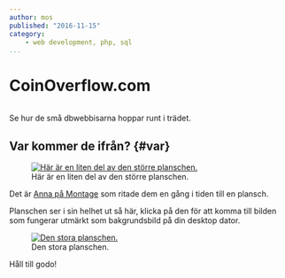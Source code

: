 ```yaml
---
author: mos
published: "2016-11-15"
category:
    - web development, php, sql
...
```

CoinOverflow.com
==================================

<figure class="figure right">
    <img src="img/dbwebbisar.jpg?w=200&h=150&a=0,20,20,50&cf" alt=""/>
</figure>

Se hur de små dbwebbisarna hoppar runt i trädet.

<!--more-->

Var kommer de ifrån? {#var}
-----------------------------------

<figure class="figure">
<a href="image/dbwebbisar.jpg"><img src="image/dbwebbisar.jpg?w=700" alt="Här är en liten del av den större planschen."/></a>
<figcaption markdown=1>Här är en liten del av den större planschen.</figcaption>
</figure>

Det är [Anna på Montage](http://montage.se/) som ritade dem en gång i tiden till en plansch.

Planschen ser i sin helhet ut så här, klicka på den för att komma till bilden som fungerar utmärkt som bakgrundsbild på din desktop dator.

<figure class="figure">
<a href="https://dbwebb.se/img/dbwebb.jpg"><img src="https://dbwebb.se/img/dbwebb.jpg?w=700" alt="Den stora planschen."/></a>
<figcaption markdown=1>Den stora planschen.</figcaption>
</figure>

Håll till godo!
